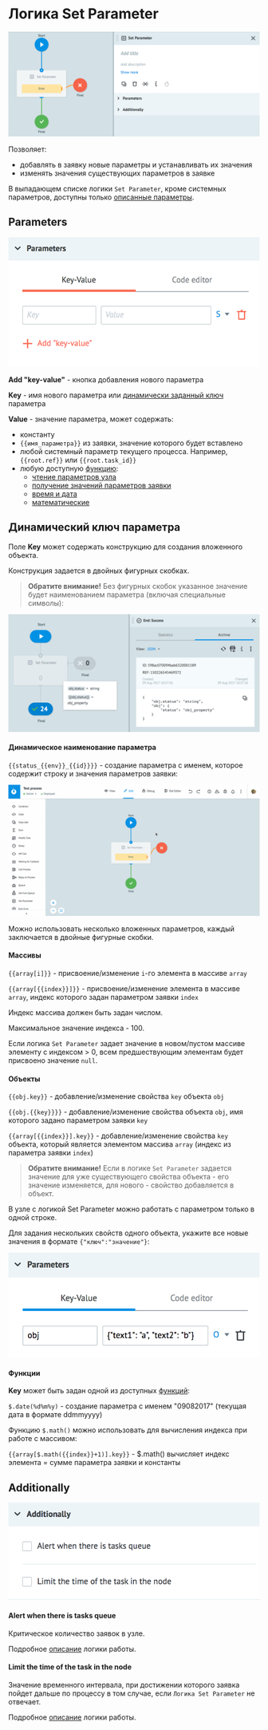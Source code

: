 # Логика Set Parameter

![semafor_api_sum](../img/create/set_param.png)

Позволяет:
* добавлять в заявку новые параметры и устанавливать их значения
* изменять значения существующих параметров в заявке

В выпадающем списке логики `Set Parameter`, кроме системных параметров, доступны только [описанные параметры](../process_and_state/parametrs.md).

## Parameters

![](../img/create/set_param_parameters.png)

**Add "key-value"** - кнопка добавления нового параметра

**Key** - имя нового параметра или [динамически заданный ключ](#динамический-ключ-параметра) параметра

**Value** - значение параметра, может содержать:
- константу
- `{{имя_параметра}}` из заявки, значение которого будет вставлено
- любой системный параметр текущего процесса. Например, `{{root.ref}}` или `{{root.task_id}}`
- любую доступную [функцию](../functions/README.md):
  * [чтение параметров узла](../functions/getParamFromCount.md)
  * [получение значений параметров заявки](../functions/getParamFromApp.md)
  * [время и дата](../functions/unixtime.md)
  * [математические](../functions/math.md)

## Динамический ключ параметра

Поле **Key** может содержать конструкцию для создания вложенного объекта.

Конструкция задается в двойных фигурных скобках.

> **Обратите внимание!** Без фигурных скобок указанное значение будет наименованием параметра (включая специальные символы):

![](../img/create/set_param_format.png)

#### Динамическое наименование параметра
`{{status_{{env}}_{{id}}}}` - создание параметра с именем, которое содержит строку и значения параметров заявки:

![](../img/create/set_param_key.gif)

Можно использовать несколько вложенных параметров, каждый заключается в двойные фигурные скобки.

#### Массивы

`{{array[i]}}` - присвоение/изменение `i`-го элемента в массиве `array`

`{{array[{{index}}]}}` - присвоение/изменение элемента в массиве `array`, индекс которого задан параметром заявки `index`

Индекс массива должен быть задан числом.

Максимальное значение индекса - 100.

Если логика `Set Parameter` задает значение в новом/пустом массиве элементу с индексом > 0, всем предшествующим элементам будет присвоено значение `null`.

#### Объекты

`{{obj.key}}` - добавление/изменение свойства `key` объекта `obj`

`{{obj.{{key}}}}` - добавление/изменение свойства объекта `obj`, имя которого задано параметром заявки `key`

`{{array[{{index}}].key}}` - добавление/изменение свойства `key` объекта, который является элементом массива `array` (индекс из параметра заявки `index`)

> **Обратите внимание!** Если в логике `Set Parameter` задается значение для уже существующего свойства объекта - его значение изменяется, для нового - свойство добавляется в объект.

В узле с логикой Set Parameter можно работать с параметром только в одной строке.

Для задания нескольких свойств одного объекта, укажите все новые значения в формате `{"ключ":"значение"}`:

![](../img/create/set_param_object.png)

#### Функции

**Key** может быть задан одной из доступных [функций](../functions/README.md):

`$.date(%d%m%y)`  - создание параметра с именем "09082017" (текущая дата в формате ddmmyyyy)

Функцию `$.math()` можно использовать для вычисления индекса при работе с массивом:

`{{array[$.math({{index}}+1)].key}}` - $.math() вычисляет индекс элемента = сумме параметра заявки и константы

## Additionally

![](../img/create/set_param_additionally.png)

#### Alert when there is tasks queue

Критическое количество заявок в узле.

Подробное [описание](timer.md#tasks-limit) логики работы.

#### Limit the time of the task in the node

Значение временного интервала, при достижении которого заявка пойдет дальше по процессу в том случае, если `Логика Set Parameter` не отвечает.

Подробное [описание](timer.md#timer) логики работы.
